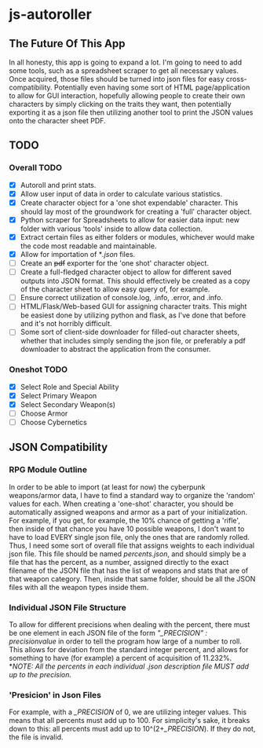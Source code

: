 # js-autoroller

## The Future Of This App

In all honesty, this app is going to expand a lot. I'm going to need to add some tools, such as a spreadsheet scraper to get all necessary values. Once acquired, those files should be turned into json files for easy cross-compatibility. Potentially even having some sort of HTML page/application to allow for GUI interaction, hopefully allowing people to create their own characters by simply clicking on the traits they want, then potentially exporting it as a json file then utilizing another tool to print the JSON values onto the character sheet PDF.



## TODO

### Overall TODO
- [x] Autoroll and print stats.
- [x] Allow user input of data in order to calculate various statistics.
- [x] Create character object for a 'one shot expendable' character. This should lay most of the groundwork for creating a 'full' character object.
- [x] Python scraper for Spreadsheets to allow for easier data input: new folder with various 'tools' inside to allow data collection.
- [x] Extract certain files as either folders or modules, whichever would make the code most readable and maintainable.
- [x] Allow for importation of **.json* files.
- [ ] Create an ~~pdf~~  exporter for the 'one shot' character object.
- [ ] Create a full-fledged character object to allow for different saved outputs into JSON format. This should effectively be created as a copy of the character sheet to allow easy query of, for example.
- [ ] Ensure correct utilization of console.log, .info, .error, and .info.
- [ ] HTML/Flask/Web-based GUI for assigning character traits. This might be easiest done by utilizing python and flask, as I've done that before and it's not horribly difficult.
- [ ] Some sort of client-side downloader for filled-out character sheets, whether that includes simply sending the json file, or preferably a pdf downloader to abstract the application from the consumer.

### Oneshot TODO
- [x] Select Role and Special Ability
- [x] Select Primary Weapon
- [x] Select Secondary Weapon(s)
- [ ] Choose Armor
- [ ] Choose Cybernetics

## JSON Compatibility

### RPG Module Outline

In order to be able to import (at least for now) the cyberpunk weapons/armor data, I have to find a standard way to organize the 'random' values for each. When creating a 'one-shot' character, you should be automatically assigned weapons and armor as a part of your initialization. For example, if you get, for example, the 10% chance of getting a 'rifle', then inside of that chance you have 10 possible weapons, I don't want to have to load EVERY single json file, only the ones that are randomly rolled. Thus, I need some sort of overall file that assigns weights to each individual json file. This file should be named *percents.json*, and should simply be a file that has the percent, as a number, assigned directly to the exact filename of the JSON file that has the list of weapons and stats that are of that weapon category. Then, inside that same folder, should be all the JSON files with all the weapon types inside them.

### Individual JSON File Structure

To allow for different precisions when dealing with the percent, there must be one element in each JSON file of the form *"_PRECISION" : precisionvalue* in order to tell the program how large of a number to roll. This allows for deviation from the standard integer percent, and allows for something to have (for example) a percent of acquisition of 11.232%. **NOTE: All the percents in each individual *.json description file MUST add up to the precision.**

### 'Presicion' in Json Files

For example, with a *_PRECISION* of 0, we are utilizing integer values. This means that all percents must add up to 100. For simplicity's sake, it breaks down to this: all percents must add up to 10^(2+*_PRECISION*). If they do not, the file is invalid.
